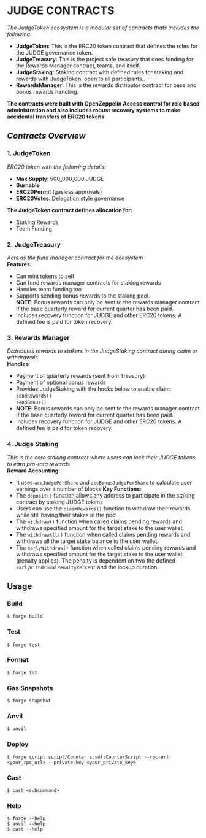 # JUDGE CONTRACTS

*The JudgeToken ecosystem is a modular set of contracts thats includes the following:*

- **JudgeToken**: This is the ERC20 token contract that defines the roles for the JUDGE governance token.
- **JudgeTreasury**: This is the project safe treasury that does funding for the Rewards Manager contract, teams, and itself.
- **JudgeStaking**: Staking contract with defined rules for staking and rewards with JudgeToken, open to all participants..
- **RewardsManager**: This is the rewards distributor contract for base and bonus rewards handling.

**The contracts were built with OpenZeppelin Access control for role based administration and also includes robust recovery systems to make accidental transfers of ERC20 tokens**

## *Contracts Overview*

### 1. JudgeToken
*ERC20 token with the following details:*
- **Max Supply**: 500_000_000 JUDGE
- **Burnable**
- **ERC20Permit** (gasless approvals)
- **ERC20Votes**: Delegation style governance


**The JudgeToken contract defines allocation for:** <br>
- Staking Rewards
- Team Funding

### 2. JudgeTreasury
*Acts as the fund manager contract for the ecosystem* <br>
**Features**: 
- Can mint tokens to self
- Can fund rewards manager contracts for staking rewards
- Handles team funding too
- Supports sending bonus rewards to the staking pool. <br>**NOTE**: Bonus rewards can only be sent to the rewards manager contract if the base quarterly reward for current quarter has been paid.
- Includes recovery function for JUDGE and other ERC20 tokens. A defined fee is paid for token recovery.

### 3. Rewards Manager
*Distributes rewards to stakers in the JudgeStaking contract during claim or withdrawals* <br>
**Handles**: 
- Payment of quarterly rewards (sent from Treasury)
- Payment of optional bonus rewards
- Provides JudgeStaking with the hooks below to enable claim: <br>
`sendRewards()` <br>
`sendBonus()`
- **NOTE**: Bonus rewards can only be sent to the rewards manager contract if the base quarterly reward for current quarter has been paid.
- Includes recovery function for JUDGE and other ERC20 tokens. A defined fee is paid for token recovery.

### 4. Judge Staking
*This is the core staking contract where users can lock their JUDGE tokens to earn pro-rata rewards* <br>
**Reward Accounting**: 
- It uses `accJudgePerShare` and `accBonusJudgePerShare` to calculate user earnings over a number of blocks
**Key Functions**: 
- The `deposit()` function allows any address to participate in the staking contract by staking JUDGE tokens
- Users can use the `claimRewards()` function to withdraw their rewards while still having their stakes in the pool
- The `withdraw()` function when called claims pending rewards and withdraws specified amount for the target stake to the user wallet.
- The `withdrawAll()` function when called claims pending rewards and withdraws all the target stake balance to the user wallet.
- The `earlyWithdraw()` function when called claims pending rewards and withdraws specified amount for the target stake to the user wallet (penalty applies). The penalty is dependent on two the defined `earlyWithdrawalPenaltyPercent` and the lockup duration.

## Usage

### Build

```shell
$ forge build
```

### Test

```shell
$ forge test
```

### Format

```shell
$ forge fmt
```

### Gas Snapshots

```shell
$ forge snapshot
```

### Anvil

```shell
$ anvil
```

### Deploy

```shell
$ forge script script/Counter.s.sol:CounterScript --rpc-url <your_rpc_url> --private-key <your_private_key>
```

### Cast

```shell
$ cast <subcommand>
```

### Help

```shell
$ forge --help
$ anvil --help
$ cast --help
```
